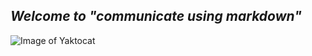 ## _Welcome to "communicate using markdown"_
![Image of Yaktocat](https://octodex.github.com/images/yaktocat.png)

